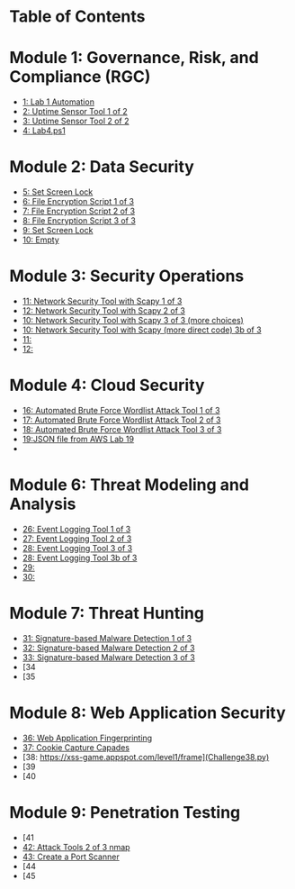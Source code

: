 # Table of Contents

# Module 1: Governance, Risk, and Compliance (RGC)
- [1: Lab 1 Automation](Lab1.ps1)
- [2: Uptime Sensor Tool 1 of 2](Challenge2.py)
- [3: Uptime Sensor Tool 2 of 2](Challenge3.py)
- [4: Lab4.ps1](Lab4.ps1)

# Module 2: Data Security
- [5: Set Screen Lock](Lab1.ps1) 
- [6: File Encryption Script 1 of 3](Challenge6.py)
- [7: File Encryption Script 2 of 3](Challenge7.py)
- [8: File Encryption Script 3 of 3](Challenge8.py)
- [9: Set Screen Lock](Lab1.ps1) 
- [10: Empty](Challenge6.py)

# Module 3: Security Operations
- [11: Network Security Tool with Scapy 1 of 3](Challenge11.py)
- [12: Network Security Tool with Scapy 2 of 3](Challenge12.py)
- [10: Network Security Tool with Scapy 3 of 3 (more choices)](Challenge13.py)
- [10: Network Security Tool with Scapy (more direct code) 3b of 3](Challenge13b.py)
- [11:  ](Challenge7.py)
- [12: ](Challenge8.py)

# Module 4: Cloud Security
- [16: Automated Brute Force Wordlist Attack Tool 1 of 3](Challenge16.py)
- [17: Automated Brute Force Wordlist Attack Tool 2 of 3](Challenge17.py)
- [18: Automated Brute Force Wordlist Attack Tool 3 of 3](Challenge18.py)
- [19:JSON file from AWS Lab 19](Challenge19.json)
- 
# Module 6: Threat Modeling and Analysis
- [26: Event Logging Tool 1  of 3](Challenge26.py)
- [27: Event Logging Tool 2  of 3](Challenge27.py)
- [28: Event Logging Tool 3  of 3](Challenge28.py)
- [28: Event Logging Tool 3b of 3](Challenge28b.py)
- [29:  ](Challenge29.py)
- [30:  ](Challenge30.py)

# Module 7: Threat Hunting
- [31: Signature-based Malware Detection 1 of 3](Challenge31.py)
- [32: Signature-based Malware Detection 2 of 3](Challenge32.py)
- [33: Signature-based Malware Detection 3 of 3](Challenge33.py)
- [34
- [35

# Module 8: Web Application Security
- [36: Web Application Fingerprinting](Challenge36.py)
- [37: Cookie Capture Capades](Challenge37.py)
- [38: https://xss-game.appspot.com/level1/frame](Challenge38.py)
- [39
- [40

# Module 9: Penetration Testing
- [41
- [42: Attack Tools 2 of 3 nmap](Challenge42.py)
- [43: Create a Port Scanner](Challenge43.py)
- [44
- [45
